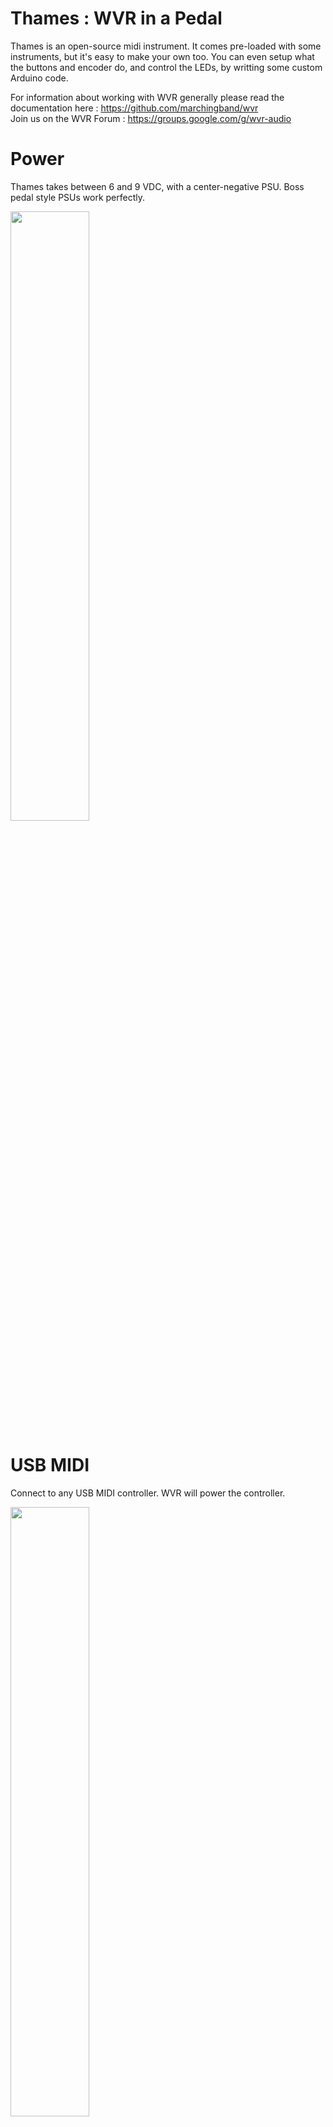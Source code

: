 # Thames : WVR in a Pedal

Thames is an open-source midi instrument. It comes pre-loaded with some instruments, but it's easy to make your own too. You can even setup what the buttons and encoder do, and control the LEDs, by writting some custom Arduino code.  

For information about working with WVR generally please read the documentation here : https://github.com/marchingband/wvr  
Join us on the WVR Forum : https://groups.google.com/g/wvr-audio  

# Power
Thames takes between 6 and 9 VDC, with a center-negative PSU. Boss pedal style PSUs work perfectly.

<img src="https://github.com/marchingband/wvr_thames/blob/main/images/IMG_3453.jpeg?raw=true" width="50%" height="50%">

# USB MIDI
Connect to any USB MIDI controller. WVR will power the controller.

<img src="https://github.com/marchingband/wvr_thames/blob/main/images/IMG_3452.jpeg?raw=true" width="50%" height="50%">

# MIDI
Using a "TYPE B" 1/8" TRS midi cable

# Headphones
Connect any headphones to the 1/8" stereo output. This output is not properly driven for headphones, so the output may be quiet, or may be slightly disptorted, depending on what headphones you use. It usually sounds pretty great though!

# Line out
Connect any line level device to the 1/4" outputs, or to the 1/8" stereo outputs.

<img src="https://github.com/marchingband/wvr_thames/blob/main/images/IMG_3451.jpeg?raw=true" width="50%" height="50%">

# Operation

<img src="https://github.com/marchingband/wvr_thames/blob/main/images/IMG_3450.jpeg?raw=true" width="50%" height="50%">

The LEDs display the volume by default. The volume is a number from 0 to 127. The LEDs will fade to display the volume. Turning the encoder changes the volume. The volume always starts at the `global volume` value which is set in the UI. The default global volume is 96 (3/4 of max).

When you press the Encoder, the LEDs now display the voice number currently selected. Turning the encoder while pressed will change the voice. The LEDs display the voice number in MSB format binary. There are 4 LEDs, which in binary can display numbers from 0 to 15.
```
0 = 0000
1 = 1000
2 = 0100
3 = 1100
...etc
```
There are 4 pre-programmed voices:  
0 -> Wurlitzer  
1 -> Drum Kit  
2 -> Drum Machine A  
3 -> Drum Machine B  

Voices 0 and 1 are multi-sampled, 2 and 3 are not.

Voices 0 and 1 have functions assigned to the buttons, 2 and 3 do not.
```
Voice          Button A          Button B
------------------------------------------
  0            Dampen            Sustain
  1            HiHat Control     Kick Drum
```

All the power of the WVR platform is available in the Thames as well, you just need to connect to it over WIFI.  
To turn on the WIFI:  
1) unplug the power to Thames
2) hold down Button A
3) plug power into Thames
4) wait 4 or 5 seconds untill the LEDs blink 5 times  

On a computer or mobile device, connect to the WVR wifi network, using the password "12345678".  
Open a web browser (Chrome is best) and navigate to http://192.168.5.18/, and the WVR UI will open.  

# Trouble Shooting
There is one known hardware bug in Thames. Sometimes the encoder sticks in a 1/2 rotational position, and if the Thames is powered on while this is the case, it triggers a special bootloader mode in the ESP32, and the Thames firmware will not boot, and the pedal will not work. You will know this has happened because **only LED #3 will light up**. The fix is to simply twiddle the encoder a bit, then turn the Thames off and on again by unplugging, and then pluggin in.  

Thames WIFI only works while the pedal is very close to the computer? The power of the Wifi Radio on ESP32 can be controlled. By default, the Thames has the power set to the absolute minimum. This means that the wifi range is just a few feet. If you want to change this, the `wifi radio power` can be changed in the UI, in the main `WVR` menu. Next time WVR boots, it will set the new wifi radio power. More WiFi radio power means more power is used, which means more heat will be generated by the LDO, and more power is pulled from your PSU. At low WiFi power, Thames draws about 2W at 9V, at high WiFi power it draws about 3W.

# Recovery Mode
All WVR devices have a special Recovery Mode. This is useful for any time you are changing settings, or flashing custom Arduino code, and for whatever reason, you are unable to connect the WVR network. To activate Recovery Mode on the Thames:  
1) unplug power to Thames
2) hold down Button B
3) plug in power to Thames
4) wait 4 or 5 seconds untill just LED 3 is lit.  

Now WVR is in Recovery Mode, any additional firmware will not boot, the wifi will always launch, and it will serve a special Recovery Mode UI.

# Features
If you have an idea for a feature that you would like to see implemented for Thames, feel free to request it! Create an ISSUE in the menu at the top of this page, and desribe the feature. If you don't use GitHub, you could also join the WVR_AUDIO forum and descrive the feature request there. I will respond ASAP, and if it seems like something others would enjoy, then I will do my best to make it happen!  
WVR can store up to 10 firmwares, and so can your Thames. It's exciting to imagine a Thames pedal with multiple different firmwares which do various things, all saved in a pedal :)

# Steps to upload the instruments if they are deleted or for whatever reason
1) A .zip file with all the sounds is here : https://drive.google.com/file/d/1lrP6Zo6e3F98bXSepCVfr1BX1z2nPVb4. Download and unpack it.

2) In the WVR UI, select all the notes from C2 to D#7. To accomplish this click the left arrow until you see C2, and click it, them use the right arrow until you see D#7, and shift-click it.

3) Shift-click "select files", and select the wurlitzer folder. Click Upload. Wait for the files to appear, it may take a few seconds. Set note-off to HALT. Set response-curve to LINEAR

4) Select Voice 2. Select notes E2 to C#3.

5) Shift-click "select files", and select the drum_kit folder. Click Upload. Wait for the files to appear, it may take a few seconds. Set note-off to IGNORE. Set response-curve to LINEAR

6) Select Voice 3. Select notes E2 to C#3.

7) The 2 electronic kits are not multisampled, so they are not racks, so do not shift-click (rack upload), but just normal-click "select files". Open the 808 folder, and select all the files, and click "Open".  Set note-off to IGNORE. Set response-curve to LINEAR

8) Select Voice 4. Select notes E2 to C#3.

9) Open the clsc folder, and select all the files, and click "Open".  Set note-off to IGNORE. Set response-curve to LINEAR

10) Click "SYNC". This process may take a very long time, there is well over a GB of data to be processed, transferred over wifi, catalogued, and stored to eMMC memory. It may take over an hour to complete!
